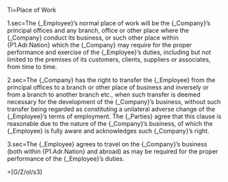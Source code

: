 Ti=Place of Work

1.sec=The {_Employee}’s normal place of work will be the {_Company}’s principal offices and any branch, office or other place where the {_Company} conduct its business, or such other place within {P1.Adr.Nation} which the {_Company} may require for the proper performance and exercise of the {_Employee}’s duties, including but not limited to the premises of its customers, clients, suppliers or associates, from time to time.

2.sec=The {_Company} has the right to transfer the {_Employee} from the principal offices to a branch or other place of business and inversely or from a branch to another branch etc., when such transfer is deemed necessary for the development of the {_Company}’s business, without such transfer being regarded as constituting a unilateral adverse change of the {_Employee}’s terms of employment. The {_Parties} agree that this clause is reasonable due to the nature of the {_Company}’s business, of which the {_Employee} is fully aware and acknowledges such {_Company}’s right.

3.sec=The {_Employee} agrees to travel on the {_Company}’s business (both within {P1.Adr.Nation} and abroad) as may be required for the proper performance of the {_Employee}’s duties.

=[G/Z/ol/s3]
